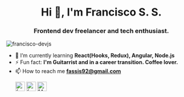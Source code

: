 <h1 align="center">Hi 👋, I'm Francisco S. S.</h1>
<h3 align="center">Frontend dev freelancer and tech enthusiast.</h3>

<p align="left"> <img src="https://komarev.com/ghpvc/?username=francisco-devjs" alt="francisco-devjs" /> </p>

- 🌱 I’m currently learning **React(Hooks, Redux), Angular, Node.js**
- ⚡ Fun fact: **I'm Guitarrist and in a career transition. Coffee lover.**
- 📫 How to reach me **fassis92@gmail.com** <p align="justify">
<a href="https://www.linkedin.com/in/francisco-de-assis-s-s/" target="blank"><img align="center" src="https://cdn.jsdelivr.net/npm/simple-icons@3.0.1/icons/linkedin.svg" alt="francisco-de-assis-souza-e-silva-a2a1b71b3" height="25" width="25" /></a>
  <a href="https://www.instagram.com/francisco_devjs/" target="blank"><img align="center" src="https://cdn.jsdelivr.net/npm/simple-icons@3.0.1/icons/instagram.svg" alt="francisco/dev-js" height="25" width="25" /></a>
<a href="https://stackoverflow.com/users/14250982" target="blank"><img align="center" src="https://cdn.jsdelivr.net/npm/simple-icons@3.0.1/icons/stackoverflow.svg" alt="14250982" height="25" width="25" /></a>
</p>



<br>


